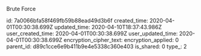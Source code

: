 Brute Force

id: 7a0066bfa58f469fb59b88ead49d3b6f
created_time: 2020-04-01T00:30:38.699Z
updated_time: 2020-04-10T18:37:43.986Z
user_created_time: 2020-04-01T00:30:38.699Z
user_updated_time: 2020-04-01T00:30:38.699Z
encryption_cipher_text: 
encryption_applied: 0
parent_id: d89c1cce6e9b411b9e4e5338c360e403
is_shared: 0
type_: 2